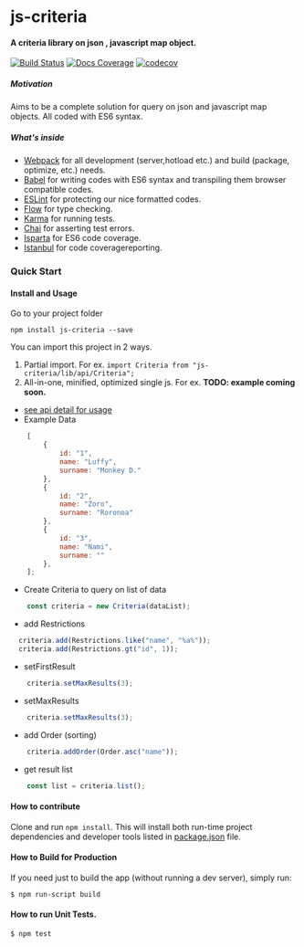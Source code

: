 # js-criteria

#### A criteria library on json , javascript map object.  

[![Build Status](https://travis-ci.org/kbukum/js-criteria.svg?branch=master)](https://travis-ci.org/kbukum/js-criteria)
[![Docs Coverage](https://doc.esdoc.org/github.com/kbukum/js-criteria/badge.svg)](https://doc.esdoc.org/github.com/kbukum/js-criteria)
[![codecov](https://codecov.io/gh/kbukum/js-criteria/branch/master/graph/badge.svg)](https://codecov.io/gh/kbukum/js-criteria)


##### Motivation

Aims to be a complete solution for query on json and javascript map objects. All coded with ES6 syntax.

##### What's inside

* [Webpack](https://webpack.github.io/) for all development (server,hotload etc.) and build (package, optimize, etc.) needs.
* [Babel](https://babeljs.io/flow) for writing codes with ES6 syntax and transpiling them browser compatible codes. 
* [ESLint](http://eslint.org/) for protecting our nice formatted codes.
* [Flow](http://flowtype.org/) for type checking.
* [Karma](https://karma-runner.github.io/0.13/index.html) for running tests.
* [Chai](http://chaijs.com/) for asserting test errors.
* [Isparta](https://github.com/douglasduteil/isparta) for ES6 code coverage.
* [Istanbul](https://github.com/gotwarlost/istanbul) for code coveragereporting.

### Quick Start

#### Install and Usage
Go to your project folder
```shell
npm install js-criteria --save
```
You can import this project in 2 ways.

1. Partial import. For ex. `import Criteria from "js-criteria/lib/api/Criteria";`
2. All-in-one, minified, optimized single js. For ex. **TODO: example coming soon.**

* [see api detail for usage](./manual/api.md)
* Example Data 

```javascript    
    [
        {
            id: "1",
            name: "Luffy",
            surname: "Monkey D."
        },
        {
            id: "2",
            name: "Zoro",
            surname: "Roronoa"
        },
        {
            id: "3",
            name: "Nami",
            surname: ""
        },
    ];
```
     

* Create Criteria to query on list of data
   
```javascript
    const criteria = new Criteria(dataList);  
```


* add Restrictions 

```javascript
  criteria.add(Restrictions.like("name", "%a%"));
  criteria.add(Restrictions.gt("id", 1));
```  
 
* setFirstResult 

```javascript
    criteria.setMaxResults(3); 
``` 
 
* setMaxResults

```javascript
    criteria.setMaxResults(3); 
``` 
 
* add Order (sorting)  
```javascript
    criteria.addOrder(Order.asc("name")); 
```       
      
* get result list
 
```javascript
    const list = criteria.list();
```    

    
#### How to contribute
Clone and run `npm install`. This will install both run-time project dependencies and developer tools listed
in [package.json](./package.json) file.

#### How to Build for Production

If you need just to build the app (without running a dev server), simply run:

```shell
$ npm run-script build
```
 
####  How to run Unit Tests.

```shell
$ npm test
```
